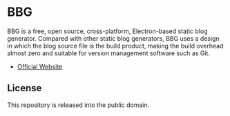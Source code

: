 # BBG

BBG is a free, open source, cross-platform, Electron-based static blog generator. Compared with other static blog generators, BBG uses a design in which the blog source file is the build product, making the build overhead almost zero and suitable for version management software such as Git.

* [Official Website](https://bbg.nekomoe.xyz/)

## License

This repository is released into the public domain.
